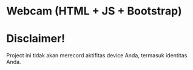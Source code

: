# Webcam (HTML + JS + Bootstrap)

# Disclaimer! 
Project ini tidak akan merecord aktifitas device Anda, termasuk identitas Anda.
